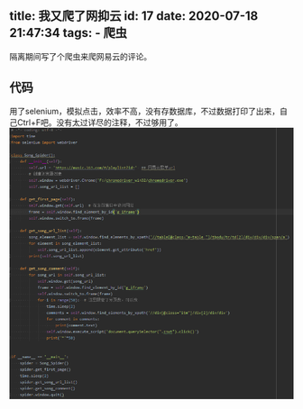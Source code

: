title: 我又爬了网抑云
id: 17
date: 2020-07-18 21:47:34
tags:
    - 爬虫
---

隔离期间写了个爬虫来爬网易云的评论。

<!-- more -->

## 代码
用了selenium，模拟点击，效率不高，没有存数据库，不过数据打印了出来，自己Ctrl+F吧。没有太过详尽的注释，不过够用了。  
![pachong](/img/Python/pachong.png)